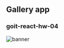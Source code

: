 ## Gallery app

### goit-react-hw-04

![banner](https://repository-images.githubusercontent.com/830230279/a5c0ff7d-1842-43b3-8677-3d5789741b36)
